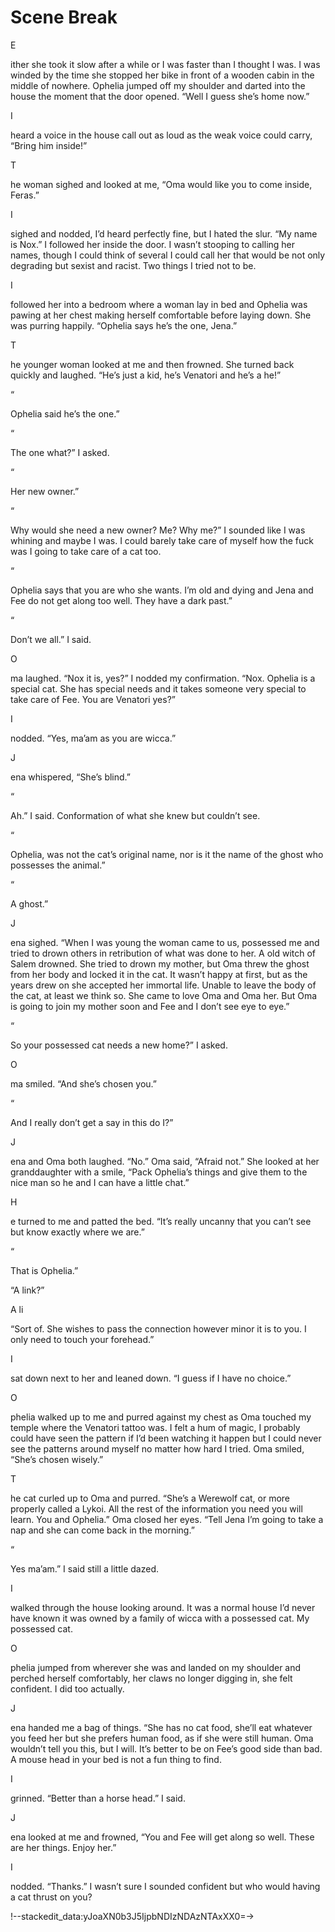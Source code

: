 #  Scene Break

E

ither she took it slow after a while or I was faster than I thought I was. I
was winded by the time she stopped her bike in front of a wooden cabin in the
middle of nowhere. Ophelia jumped off my shoulder and darted into the house the
moment that the door opened. “Well I guess she’s home now.”

I

 heard a voice in the house call out as loud as the weak voice could carry,
“Bring him inside!”

T

he woman sighed and looked at me, “Oma would like you to come inside, Feras.”

I

 sighed and nodded, I’d heard perfectly fine, but I hated the slur. “My name is
Nox.” I followed her inside the door. I wasn’t stooping to calling her names,
though I could think of several I could call her that would be not only
degrading but sexist and racist. Two things I tried not to be.

I

 followed her into a bedroom where a woman lay in bed and Ophelia was pawing at
her chest making herself comfortable before laying down. She was purring
happily. “Ophelia says he’s the one, Jena.”

T

he younger woman looked at me and then frowned. She turned back quickly and
laughed. “He’s just a kid, he’s Venatori and he’s a he!”

“

Ophelia said he’s the one.”

“

The one what?” I asked.

“

Her new owner.”

“

Why would she need a new owner? Me? Why me?” I sounded like I was whining and
maybe I was. I could barely take care of myself how the fuck was I going to take
care of a cat too.

“

Ophelia says that you are who she wants. I’m old and dying and Jena and Fee do
not get along too well. They have a dark past.”

“

Don’t we all.” I said.

O

ma laughed. “Nox it is, yes?” I nodded my confirmation. “Nox. Ophelia is a
special cat. She has special needs and it takes someone very special to take
care of Fee. You are Venatori yes?”

I

 nodded. “Yes, ma’am as you are wicca.”

J

ena whispered, “She’s blind.”

“

Ah.” I said. Conformation of what she knew but couldn’t see.

“

Ophelia, was not the cat’s original name, nor is it the name of the ghost who
possesses the animal.”

“

A ghost.”

J

ena sighed. “When I was young the woman came to us, possessed me and tried to
drown others in retribution of what was done to her. A old witch of Salem
drowned. She tried to drown my mother, but Oma threw the ghost from her body and
locked it in the cat. It wasn’t happy at first, but as the years drew on she
accepted her immortal life. Unable to leave the body of the cat, at least we
think so. She came to love Oma and Oma her. But Oma is going to join my mother
soon and Fee and I don’t see eye to eye.”

“

So your possessed cat needs a new home?” I asked.

O

ma smiled. “And she’s chosen you.”

“

And I really don’t get a say in this do I?”

J

ena and Oma both laughed. “No.” Oma said, “Afraid not.” She looked at her
granddaughter with a smile, “Pack Ophelia’s things and give them to the nice man
so he and I can have a little chat.”

H

e turned to me and patted the bed. “It’s really uncanny that you can’t see but
know exactly where we are.”

“

That is Ophelia.”

“A link?”


A li

“Sort of. She wishes to pass the connection however minor it is to you. I only
need to touch your forehead.”

I

 sat down next to her and leaned down. “I guess if I have no choice.”

O

phelia walked up to me and purred against my chest as Oma touched my temple
where the Venatori tattoo was. I felt a hum of magic, I probably could have seen
the pattern if I’d been watching it happen but I could never see the patterns
around myself no matter how hard I tried. Oma smiled, “She’s chosen wisely.”

T

he cat curled up to Oma and purred. “She’s a Werewolf cat, or more properly
called a Lykoi. All the rest of the information you need you will learn. You and
Ophelia.” Oma closed her eyes. “Tell Jena I’m going to take a nap and she can
come back in the morning.”

“

Yes ma’am.” I said still a little dazed.

I

 walked through the house looking around. It was a normal house I’d never have
known it was owned by a family of wicca with a possessed cat. My possessed cat.

O

phelia jumped from wherever she was and landed on my shoulder and perched
herself comfortably, her claws no longer digging in, she felt confident. I did
too actually.

J

ena handed me a bag of things. “She has no cat food, she’ll eat whatever you
feed her but she prefers human food, as if she were still human. Oma wouldn’t
tell you this, but I will. It’s better to be on Fee’s good side than bad. A
mouse head in your bed is not a fun thing to find.

I

 grinned. “Better than a horse head.” I said.

J

ena looked at me and frowned, “You and Fee will get along so well. These are
her things. Enjoy her.”

I

 nodded. “Thanks.” I wasn’t sure I sounded confident but who would having a cat
thrust on you?


!--stackedit_data:yJoaXN0b3J5IjpbNDIzNDAzNTAxXX0=->
<!--stackedit_data:
eyJoaXN0b3J5IjpbLTExNjAxNTgyNTRdfQ==
-->